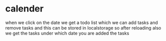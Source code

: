 # calender

when we click on the date we get a todo list which we can add tasks and remove tasks and this can be stored in localstorage so after reloading also we get the tasks under which date you are added the tasks
